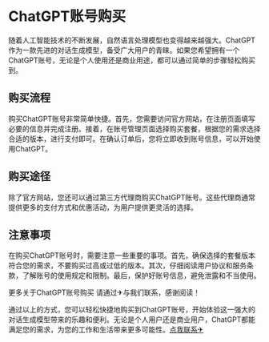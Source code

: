 # ChatGPT账号购买

随着人工智能技术的不断发展，自然语言处理模型也变得越来越强大。ChatGPT作为一款先进的对话生成模型，备受广大用户的青睐。如果您希望拥有一个ChatGPT账号，无论是个人使用还是商业用途，都可以通过简单的步骤轻松购买到。

## 购买流程

购买ChatGPT账号非常简单快捷。首先，您需要访问官方网站，在注册页面填写必要的信息并完成注册。接着，在账号管理页面选择购买套餐，根据您的需求选择合适的版本，进行支付即可。在确认订单后，您将立即收到账号信息，可以开始使用ChatGPT。

## 购买途径

除了官方网站，您还可以通过第三方代理商购买ChatGPT账号。这些代理商通常提供更多的支付方式和优惠活动，为用户提供更灵活的选择。

## 注意事项

在购买ChatGPT账号时，需要注意一些重要的事项。首先，确保选择的套餐版本符合您的需求，不要购买过高或过低的版本。其次，仔细阅读用户协议和服务条款，了解账号的使用规定和限制。最后，保护好账号信息，避免泄露和不当使用。

更多关于ChatGPT账号购买 请通过✈与我们联系，感谢阅读！

通过以上的方式，您可以轻松快捷地购买到ChatGPT账号，开始体验这一强大的对话生成模型带来的乐趣和便利。无论是个人用户还是商业用户，ChatGPT都能满足您的需求，为您的工作和生活带来更多可能性。[点我联系✈](https://www.G208.com)
